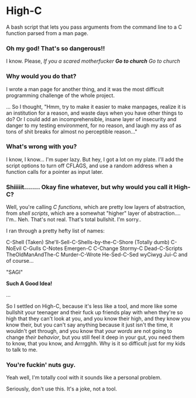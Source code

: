 # High-C
A bash script that lets you pass arguments from the command line to a C function parsed from a man page.

### Oh my god! That's so dangerous!!

I know. Please, *If you a scared motherfucker* ***Go to church*** *Go to church*

### Why would you do that?

I wrote a man page for another thing, and it was the most difficult programming challenge of the whole project.

... So I thought, "Hmm, try to make it easier to make manpages, realize it is an institution for a reason, and waste days when you have other things to do? Or I could add an incomprehensible, insane layer of insecurity and danger to my testing environment, for no reason, and laugh my ass of as tons of shit breaks for almost no perceptible reason..."

### What's wrong with you?

I know, I know... I'm super lazy. But hey, I got a lot on my plate. I'll add the script options to turn off CFLAGS, and use a random address when a function calls for a pointer as input later.

### Shiiiiit........ Okay fine whatever, but why would you call it High-C?

Well, you're calling *C functions*, which are pretty low layers of abstraction, from *shell scripts*, which are a somewhat "higher" layer of abstraction.... I'm.. Neh. That's not real. That's total bullshit. I'm sorry..

I ran through a pretty hefty list of names:

C-Shell (Taken)
She'll-Sell-C-Shells-by-the-C-Shore (Totally dumb)
C-NoEvil
C-Gulls
C-Notes
Emergen-C
C-Change
Stormy-C
Dead-C-Scripts
TheOldManAndThe-C
Murder-C-Wrote
He-Sed-C-Sed
wyCiwyg
Jui-C
and of course...

"SAGI"

**Such A Good Idea!**

...

So I settled on High-C, because it's less like a tool, and more like some bullshit your teenager and their fuck up friends play with when they're so high that they can't look at you, and you know their high, and they know you know their, but you can't say anything because it just isn't the time, it wouldn't get through, and you know that *your words* are not going to change *their behavior*, but you still feel it deep in your gut, you need them to know, that you know, and Arrrgghh. Why is it so difficult just for my kids to talk to me.

### You're fuckin' nuts guy.

Yeah well, I'm totally cool with it sounds like a personal problem. 

Seriously, don't use this. It's a joke, not a tool.
